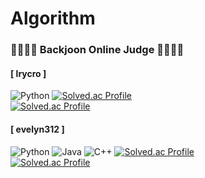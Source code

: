 # Algorithm

### 🌱👩🏻‍💻 Backjoon Online Judge 👩🏻‍💻🌱 </br>

#### [ lrycro ] </br>
![Python](https://img.shields.io/badge/Python-3776AB.svg?&style=for-the-badge&logo=Python&logoColor=white)
[![Solved.ac Profile](http://mazassumnida.wtf/api/mini/generate_badge?boj=lrycro)](https://solved.ac/lrycro) </br>
[![Solved.ac Profile](http://mazassumnida.wtf/api/v2/generate_badge?boj=lrycro)](https://solved.ac/lrycro) </br>

#### [ evelyn312 ] </br>
![Python](https://img.shields.io/badge/Python-3776AB.svg?&style=for-the-badge&logo=Python&logoColor=white)
![Java](https://img.shields.io/badge/Java-007396.svg?&style=for-the-badge&logo=Java&logoColor=white)
![C++](https://img.shields.io/badge/C++-00599C.svg?&style=for-the-badge&logo=Cplusplus&logoColor=white)
[![Solved.ac Profile](http://mazassumnida.wtf/api/mini/generate_badge?boj=evelyn312)](https://solved.ac/evelyn312)</br>
[![Solved.ac Profile](http://mazassumnida.wtf/api/v2/generate_badge?boj=evelyn312)](https://solved.ac/evelyn312) </br>
